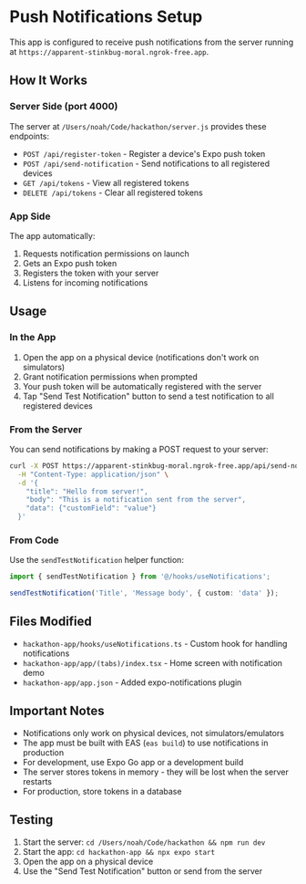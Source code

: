 # Push Notifications Setup

This app is configured to receive push notifications from the server running at `https://apparent-stinkbug-moral.ngrok-free.app`.

## How It Works

### Server Side (port 4000)
The server at `/Users/noah/Code/hackathon/server.js` provides these endpoints:

- `POST /api/register-token` - Register a device's Expo push token
- `POST /api/send-notification` - Send notifications to all registered devices
- `GET /api/tokens` - View all registered tokens
- `DELETE /api/tokens` - Clear all registered tokens

### App Side
The app automatically:
1. Requests notification permissions on launch
2. Gets an Expo push token
3. Registers the token with your server
4. Listens for incoming notifications

## Usage

### In the App
1. Open the app on a physical device (notifications don't work on simulators)
2. Grant notification permissions when prompted
3. Your push token will be automatically registered with the server
4. Tap "Send Test Notification" button to send a test notification to all registered devices

### From the Server
You can send notifications by making a POST request to your server:

```bash
curl -X POST https://apparent-stinkbug-moral.ngrok-free.app/api/send-notification \
  -H "Content-Type: application/json" \
  -d '{
    "title": "Hello from server!",
    "body": "This is a notification sent from the server",
    "data": {"customField": "value"}
  }'
```

### From Code
Use the `sendTestNotification` helper function:

```typescript
import { sendTestNotification } from '@/hooks/useNotifications';

sendTestNotification('Title', 'Message body', { custom: 'data' });
```

## Files Modified

- `hackathon-app/hooks/useNotifications.ts` - Custom hook for handling notifications
- `hackathon-app/app/(tabs)/index.tsx` - Home screen with notification demo
- `hackathon-app/app.json` - Added expo-notifications plugin

## Important Notes

- Notifications only work on physical devices, not simulators/emulators
- The app must be built with EAS (`eas build`) to use notifications in production
- For development, use Expo Go app or a development build
- The server stores tokens in memory - they will be lost when the server restarts
- For production, store tokens in a database

## Testing

1. Start the server: `cd /Users/noah/Code/hackathon && npm run dev`
2. Start the app: `cd hackathon-app && npx expo start`
3. Open the app on a physical device
4. Use the "Send Test Notification" button or send from the server

